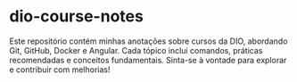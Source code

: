 # dio-course-notes
Este repositório contém minhas anotações sobre cursos da DIO, abordando Git, GitHub, Docker e Angular. Cada tópico inclui comandos, práticas recomendadas e conceitos fundamentais. Sinta-se à vontade para explorar e contribuir com melhorias!
